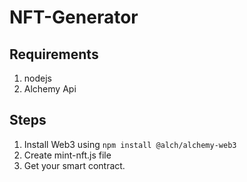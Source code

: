 # NFT-Generator

## Requirements
  1. nodejs
  2. Alchemy Api
  
## Steps

  1. Install Web3 using `npm install @alch/alchemy-web3`
  2. Create mint-nft.js file
  3. Get your smart contract.
